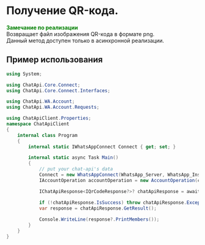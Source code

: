 # Получение QR-кода.
**<span style="color:green">Замечание по реализации</span>** <br/>
Возвращает файл изображения QR-кода в формате png.<br/>
Данный метод доступен только в асинхронной реализации.

## Пример использования
```csharp
using System;

using ChatApi.Core.Connect;
using ChatApi.Core.Connect.Interfaces;

using ChatApi.WA.Account;
using ChatApi.WA.Account.Requests;

using ChatApiClient.Properties;
namespace ChatApiClient
{
    internal class Program
    {
        internal static IWhatsAppConnect Connect { get; set; }

        internal static async Task Main()
        {
            // put your chat-api's data
            Connect = new WhatsAppConnect(WhatsApp_Server, WhatsApp_Instance, WhatsApp_Token); 
            IAccountOperation accountOperation = new AccountOperation(connect);

            IChatApiResponse<IQrCodeResponse?>? chatApiResponse = await accountOperation.GetQrCodeAsync().ConfigureAwait(true);

            if (!chatApiResponse.IsSuccess) throw chatApiResponse.Exception!;
            var response = chatApiResponse.GetResult();
            
            Console.WriteLine(response?.PrintMembers());
        }
    }
}
```
